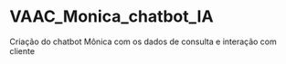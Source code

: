 # VAAC_Monica_chatbot_IA
Criação do chatbot Mônica com os dados de consulta e interação com cliente
